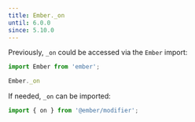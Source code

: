 ```yaml
---
title: Ember._on
until: 6.0.0
since: 5.10.0
---
```



Previously, `_on` could be accessed via the `Ember` import:
```js
import Ember from 'ember';

Ember._on
```

If needed, `_on` can be imported:
```js
import { on } from '@ember/modifier';
```
